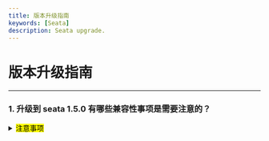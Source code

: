 ```yaml
---
title: 版本升级指南
keywords: [Seata]
description: Seata upgrade.
---
```


# 版本升级指南

------

<h3>1. 升级到 seata 1.5.0 有哪些兼容性事项是需要注意的？</h3>
<details>
  <summary><mark>注意事项</mark></summary>

1. seata-server 存储模式为 db 时，需要注意表结构变更，在升级1.5.0 前需先变更表结构：

 - 表结构字符集统一从 utf8 调整为 utf8mb4
 - global_table 调整索引从 idx_gmt_modified_status 调整为 idx_status_gmt_modified
 - lock_table 增加 status 字段,增加 idx_status，idx_xid_and_branch_id 索引
 - 增加 distributed_lock 表用于 seata-server 异步任务调度
  升级1.5.0前，请注意表结构变更，表结构详情请[点击此处](https://github.com/apache/incubator-seata/tree/1.5.0/script/server/db)
   
2. TCC事务模式在1.5.0 增加防悬挂功能,如需由 Seata 框架开启防悬挂,需要提前在客户端业务库中增加[此表](https://github.com/apache/incubator-seata/tree/1.5.0/script/client/tcc/db)
   
3. TCC模式一阶段方法进行了优化，不再需要在一阶段的接口入参定义`BusinessActionContext`，若一阶段需要使用到`BusinessActionContext`，可以通过`BusinessActionContextUtil.getContext()`取得

4. redis注册中心内部结构调整,不再向下兼容,如使用redis作为seata的注册中心,请将客户端依赖的 seata-all(seata-spring-boot-starter) 和 seata-server 一并升级。

5. 事务分组配置支持了默认值，为了避免歧义和降低学习成本，默认事务分组的由`my_test_tx_group` 修改为 `default_tx_group`。在1.5.X的版本中会向下进行兼容。

</details>  
